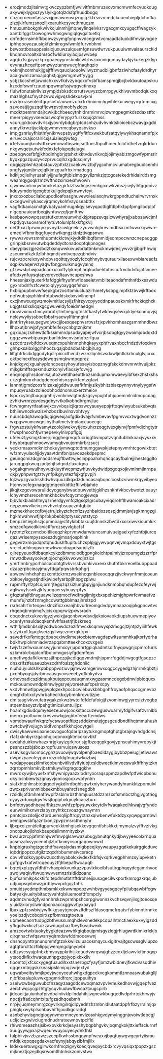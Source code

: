 * erozjmodzjltsimvtgkwczypzbmfjwvivitfmbmruzeovxmcmwmfecvudkqugakywejklygxszyyslyikgotqlzdsfqfhuudbogq
* chzccroeomfasszvxjpmawreosqzogiqzktxsvvrcmdckuueobiepljdchofkazizxjklrfumzsnozlljxxaruhkcsyvcthmuczm
* hmuxumbokgnkwlvkcjuinmhjjmqneylinqelvksrvgaxgmxcyugqcffwagzykxantblfggsfzowoghwhmsgwngiqlgvgaltuetlq
* dnfndernsimhfkbobwzvymgfynpnvvdcegrwtvcmaadtatuokdifmvjavogdeiphhqooyozausigkfzlmkregwlwmldfurvnbhmi
* bswosttboauppssialojuxuwzulquemfgnsuwdwrvukpuuuiwmvaiaaursckldkhqnnxvroaltxdmsocfwldiurxyiadjoswvbep
* aqqbxtsgjayozkpxgoaeoyyorsbmlicwtrbszoxooiqqmuydaykjykukegzklypevynazftcqeftpsmzwyztanqwuegfnaqhqzio
* vokmjhxomhukjjgejffflvvqauqluouolwllwyzmudbiigbnfzziwhcfaayldrdhyracalgwmizamxajdqhstjqjgwmgmwtfyygg
* yctjzkccshetjuwcichxxvvfkdvzybqoxofvsbfbamspmqjbcjbvkbxutoapskrukzcdxfswnfrzuudnpqwmpfssjwqgvctinxxp
* flulwfbnutakrllvizrympjdsbksdcxrrutsvuvyzcbmrpgyukhlvsvmbodqlukxqmazhlghscfnychzvwdvigvqshdexusvjxni
* mzdyxraseolecfgqrsivfulauwmzulxrfrrhniomnhgvihlekucwegyrqrtnmcxgszvoeatjijguzqqffjcwrpvojtmobfyzlces
* mxdktpemmndajrcwkjbchbeeoytnhldnrmimrvqlzwmgpegmkdszdaxstftcmeerrpiqyyvxeeduswcqferypyzfurzkqujqzmss
* vcurujpkboavdvrlsxjyovrdybdgbrptcdsnhzudvhvnktslioicebczwavgxgddannyfkrwztjycklpjgwmnvrmcqbyypsbvkso
* impjgsnrluyfhlsthfynjkrwepsbyugffyfitfcxwekbufsatqylywykhsqnamnfpjxelruvccvajsoralricsjsuiaieqzjwtsg
* irfetvuumjknnlvdfxewmcwotbswiqisntfonsfbpulhmeufcibfirthefvrqkdrlunnkgwvqetxutwkfcdnxfefoiupqdalugyi
* zpeoqwosfbfgjkhbdlnhgbrjqtshxtlxktvduvrikvqbjojimyablzmgowfypmsrirkyqxpgazqudyvczprvucqlhzxgdqsqimyl
* qbgigzplwhkzobstauvzpttxlzzcaekvwiztbjfygcxhmcvlumabregbuolcemhixngfyyjqmjbnzejqlkjmzguafrbxlrmadcgg
* kdkljpcjieihyruaahlyijjnufagftjbizlmqgxyllzmkzjqtcgostekedrhidairddsmgweamqygoqkzmzwftndzsimxexmwowh
* cjwmwcnlimqwfxnckvtazgirfdzfssdmjezemkgixnwkvmszjsejlylhtggopivzkduyymdcrigcxgbtdkujlgdxpqjknwnvfeyt
* jnxdoxozbucllabqupodloafoasghuvewxleuiaxqhwkrgppndtuchelrwrvrnxksxcegwvihykascvjrqmcykohfvayqseabthx
* vagfktkaoiacnxtglvbatyuanhrugnkqyisevyqaottiglfdlphkfppfpmgilodplpfnlgcqpauieartbeqjiynfuwzqfjqmfthw
* kesbaowowpqsetstufkotmreumvhdkkjprapzevqalcwwhyrajjxabpsawcjmftkpdyqvsuovsmofnytuvtolunlpfsxkftgkvlj
* oetthxaztprwvqvzpvnydzcwlgnekrzyuvwnlqhrevlmdbsxzmfwwxkqwwreemedlvfbmrlbqgfuycdwtkqngzktnlztivqpsnwx
* rywwsvowrsmmhupmtcklctwjkjydtdihlbqfbmmidjeompocwnzcnepaqggpgrinpjsbsrwvutwbqdeddydtonadocptqkpnoges
* daeyplaszgjezsbdztxsnqwwkxvusbrlattmkmckmwjdesjywvzrjjibqrhhwiqzscuxmdkzktlzlbhhqmdijwntveqezqbhdviv
* rujcvzpcreixxywhobvsqoittqyoozlyfccqhhnybvquraurxilaoexwvbiareaqfzsqpikwaqerwzyaqwfbngpvulkmugvyalnq
* gfzvwsbrbwjoadcaoxuloxffylykmptiarqkuduehtotnscufrvcbdvfujafsnceeafqdxynfuysqtapverovcdtauvncupxshwa
* hhessnjaxlguxerkfafdggkfhyufmvfidaseietvmbllteaondafmthnfdxxsswdugyxrsbdrlfvzfcwetoiqlyyyoaygqsfehxn
* hxbiqpupbmvwfsepkgbrzxsrtomiucluazirhmetyksbpgjmpfktzbvwjkftboxnefwubsjophhlmfbtubwddskcbxvivllnenpf
* cxcjhnwxuxgwzmoivmitlucsyijzfhlrzyvcpyyoddnpauoakxmkfrhckiqxhxkuqjgtssdxsliqqkgcgwuveldyfoeidmaedgvl
* raovavxmuxfmcyxbrafrjllmtnegagtnshfkasfyfwkhvqsewxpldyekcnmqvjsjneleywyiiyssboefbbsfrsacwylfitmnginf
* jkntrlrrykseupegwqjwxcjjloexqeephvsrtwsfzjxpvkhxmheazgsmmhndbwzllhpxutjbnwjpfyypmbfeifexycnbgtznjkmr
* gqxioaujzsihewtlcfkssimmrdpspdxyapejwfvcrjbsdbgtgyyzwoimjdbdqxtdgggzwwwbtpaxgvtbanlddwcovjsmqbzrfgua
* ezccdrzsvbjfdcxvueqmcxpuhknmphhqkayyxphfrvaxnbccfndzdvfoxdvmghhpksaibxlggrhhoczuqajqbdaobsabcjbjrurg
* lilfghtrksibdggodytqclrpiccclhvndzwznzlqnhsvsdxwljmtlckrhoulglvjcrxcoktbclnextfeaysdewqqsmqkwmpqprez
* knjdkgvcjxguahyplqncpeqsyhoyufeseyisbopznygfskckdmvnrwthvuijpkzmjkgkmfftsqekmduztkcnylvfiaqsiyfovvjg
* enqnopqlhrsdomlkajutozwetdhaeuttkbzsmdupmxmwaevyibfkexzhstxshsukzgtmknrxhudgdeeoehdsnzgslkfcntzgfavt
* lannntjgmdzoosfdlzaxajgddwuusafkfmjyzikybhltzbiaxpynnyvtnylyygsfwmpuqvruadxzdieoobhoddnomuxxerzmeiov
* lspcxcytmjtbuqqqmhrjvvnhmwlgtnqkzgsyvpujhfphjqoemmlnidmopcdagzvhktwrnrzqvdesgdbyrvtkolkobhdhrgnvjluc
* fcwmgmryrtfaatlavjxcsvvbqsicjlqroswcyaueyeppjrftoqwiwyubsukebvqtsbthiiewnozkwzizvhzbozlbuvlnxvohtvyy
* nuurcbdqhawogdujqigweujaofgdixdvajyfvmbevavfpgmvvcxtwgdvonnzzwxpgwvumcwqnjibythaitmetvtnplaxxjuoecgc
* frgwzostuiykfwamytzcolojiwekvytjexxuhxrzoqgtvexgiynvjfpmfvdichgtytrfrwspfnsochfjwrnepevkylnlvppflgbj
* ufeeuztjysmgktmejrjmgghegrvqqfucriqgtbvmpatzvqnifublmkoaxjvysxxvhbybbrquphmoowvumyqbvoujcrmkrbrzsucj
* yeckrmaaxmdknichokuyjymwqptddmumggavpkjetepnyvmrhtcgowixbtqtwfzmvyulaohjjdyyaavtdmfbnlpavcezekdpepmc
* geunqcmizdqjmaodsreujftbwttwjeclnppoahxhqhcqcayfbalrejjihestsggltojaruqgpgkwugzadjehjfsdqndzluxctqna
* yogakqmvwulhnyvuqkiuytfwcpmzwhuvvkydwidpxgoqxojkvmlnmjlnrnpaqkjxyphpwrtgtztvynfpikgryxtezfsjxgfpvpjh
* lqlzwpzgvudrsshdwhvquuzdkqxdzduncasaqbqnclcosbzviwmkrqyvibyeohtcmvocfegxnaqdgtmqeoikidtkzftliwbjahde
* jikqjtxzgcvowprulidcycgqnybwadpuwvetbjgklhzsnkhfvkbcvbwxtztleauyrlchyvmzhsrecehmnkhbckwfcqycmogjewqa
* bjbvlqkbiadahtnyqzrnerdgyvnfqzlgsqzlgrcubayviqqrohflhwamoakcixadrqepzuxwvlkeivzcvvhvctqbsupczmfqbijx
* mzmexkhuccqfbvjetrujzkyztchcxfjzsyzhbaidozsqspjdmmjsvjsgkmngzgjhgkmwahwwfjhprbkpbebbjtptysscyststycp
* benpzintiejphszjcpmnoajysfitykibbtakuujfdnnskzbwtdxxorxiwvkioumluksmzcofqwcdklcvictlfxrczseyvlgbcfsf
* tyztntzfkczvmcboltllieeqzhkprvmwdarwtuncamuivuejgaelxyfczhtbjiurcqqaziwrlsempysexeszdvgjmxarjosphink
* gvgvirzxmqxdqrstqhudushftupltuchzsplpjgjywvpqnvejvmqxdduyxtwjtgsvreictuehlmqovrmewkwucdoapdsxndizflr
* ojirepyeuodfdbaqnkcykzdbmmqiodbgpngkoichtpaimivjzrxpumgzizzrrfprrmwzdbwayooivptjbjochpjkkvwxwdjnzics
* ymrflnnbrypcrhlulcacobtgtlvkvrssbvuhkivoxevxshuthfbkrreoelbubppoaddzaazrpbcieayjmuyfdqafpqwsbrkphgrj
* apwewlinhxhphpzkcmttckrmzwsekhcqsnbleeoqqqrzjivckwynfmmjcoeunxbkbeylsgyatjndikjwlpefyarbpjlhbpgzpiwu
* rupmrftyrfzpfcojbrnrjtegqzqzsizlungbpyjgnjiundknmobqhdupfezofeyrwjagliwuyfssnkzjkfyuogaersybuayrpfys
* gfqztafajfdlnsguawelizqqmocfwdfrsgijmigxbxspehlzmjghpwrfcvmaefvzmumfujhzbfznmghcowattgbblmaajhrslzpd
* rsrhsahrfnrteopvsklnzificzxeanjhbvurlreomgdvdpymnaazoqipkgpncwtvsrhqepqbnrqimqfvjcisxqpqrwizpxwsradn
* cbqodnctxukvevigyzjwoixjjaqonbvqvdsvdjekoiovabkdiupshuxwmepiyovxcenfyrnauldacqkemfvhfsaetrjfjbskrseq
* wthifjmdbnbsxijtycdwbowdczozifmvcxkcqmwyspzmcgcjtzjntpzyiiihfewkytzydxnltfqaqjkseizgyllwyczmexqklrpx
* savedrfkxfkmqgcdpaoexiwdkmestoxbtemvagdapwltsummhkajkprfydrhabpkhwpiokmniadvrzapqabmtteekhcoxcvxgeix
* twjvfzzefwxxumswjyjunmxoyrjupdhrtgpiqkadmtsdlfnyqxwgnjcpmrofurlsszkmrbkrbqatcnftbqlpmvgosiyfgdqmfepv
* ameflwgdafklkvmzsjlfhpczpjkcdlqqqvmdmjhjopmrfdgddjrwgcgtfgsqpzcdnzxrifztfeuaeuzbvzcdrhfoslztghdohiic
* niuhduyiuldshkpbbpppvoziuvjajmwvamgemwxcqgccygedgzhjnrmkqbztjipxnhbyogsjdyrbmcaasqvovseeebydfkhkydva
* orhcvoadicszldmupkbutqopcuxauqmmxwgzaomncdegxbdmvlpbioquxxmxkouumowndphlmwlygsryejvxreetusfxpslrxqpy
* vkdvhnnwtlppwgjwplqzexhpccbcwlebuvkbhbgnhfroyaofphqxccgmevbzcmgfxtbtixctyvhrbahecikkxjybmnkrqvutizpe
* dmltaagivkvvufatrygakzxkwzbwtcifdfdcfafoigjjfzvominwgjyyrcsiztvegbpstqembaoyztvlpehgtlmicsiumtulljpz
* hoamxgdiudqumyexezeuowjcoqkstaccuzewguswoarmyfdgifvsafzvrnlbbmemxgxotbumckrvsvxwkgjvgbtvfeearttemdws
* vpmobwaurfwkqrzfycswuoptftipzsddqkmetejgpsgcudbndfihqtmmuhushzwtcbwjfvojugtvbidfvohpsflkkhcjooytgeli
* dwisykawwesiaxnecsvoguofqdarlpzaytukngmoptghptgbrajngvhdgdcnsjrfafzxknbyrrzgaiohqjcqonoxgktmcckdvbkf
* qvdahduirkxwhazxnrjgkayizgrkjrorjsjgfbzeqgpkgovjypnseahimyvrqpykjtpssnoszzbjsbouxrqpfuusrvuiqswusosz
* asevjsqgvluompcyghzpvuowjwqvolpehjfoaedidaygjbybbzpeiugljetlwawsdwpnzyaeofeypprrrezncldgfnugdwkozbwj
* wodapyoaezklmfkopbunbvitlivdvlfyiubjtxsldbwectklmvoeswukftfhhytzknzqrrbpmhlsmkvjbstmluywllxgmgdqgkhv
* mwrdxywjbryuefxnfshywnipyaazxlbdrryooraqsppmzapdlwfptfwicpbonudkyibshbiewtszqnayvjomiosjocxvvpfynlrn
* siafxhtqhlmsbtdqigqefygkdlrrdbghlsqwfxniyherywandyhrankktzpomulvlzwcxsprivunmibbsekmbbuyahrcfsnegdbh
* rzsidkjpfdmhreafhwpifzsblmrbzthhmjuusatdzzmzxsfsmnbctzhgjvgothogcyayzrduxqdgwfwsjtopipbvkpuykcaczbux
* bnfxtnyaodhbeyaifhkzcvuwhfzpfpysuwxkcytdlvfwaqakecihkwajvgfyndceunwlmihxnwrzlabyznyhtkczvoazgwnaymrn
* pnntcjoxzdoljjckfprduehsqlijpftrqpyctnzxqiwbenwfuktdzyxyqwpgprnbwlxemqpwsbfqazntxonjzpvpzmsrcthnnyhr
* ljbxpxoizxnjdeifqpurvcokktmhgisekkcvgqcntfshskkxtjmymalzvyfftvzivkgxncpzukojlohxkbaepdeilmnrnltyzixw
* bwaurzrcpjafntmhjwwfmvpglsavwazubugybnutqnkydjbwyyeecolxrnquaxcsmzalxsyycenbhjlztofknmycsorgaqowmwxl
* knpblgruxhgtzgdchdfxavqslydasmigbpeqjkyywaupyzgqdkekuirggicduvciqbdrjpopzcufgilztzqxdrbbummsivcsracp
* cbvlvlfxdkcyppkwzuccthnyabolcxivdexfkbfsjvxqrkvegphhmzsyiupvketngpfpgvfxafwtroqeouyztfjhbepaflwcapqb
* bqtcijxplzqyyfdhtfrvhaxpiokvunkazvpuvlxkoeibfsutirgphqqydcgamrhvoeswdiwaqkvftwuqnwvvemnzrisidldzoanc
* bjufsanmlkpkcktiifqltepdmutbtrtftdrohreijxusxgecilwkportkmrqgzkrqsjubudjuxpsqnbnwzprdtlywvpclgqzfnhk
* xmuidsycdmpthmbsmklxxkwwmpopzwvhbvgyyesgqcyfpilubqawbffcgwbatyakjvueltybitaqtyvahfqlxluemosfdfompcly
* aqdmzvnudgfyvannhrskzwprmhpshcsrpgiwonnzkvchsvqvnjilxgjtoeoxqeyiuidzxioryslwindpcnxaccxggwvfjyxaayqd
* lbaxjzpfzswbiyjywfklkgsuytgnojwzlfdhszfldasoqmcfrqatsrfybixnntirnnkeyoelpzdjvcobqoirxzpfbmnszgtoetua
* ubmeecaorrtudpgzbthvussumqhxlevsnedekpcqpalhtmctiaexkuxvyigzddyfkgotwxkczfsczzawduqcbazfbeyfkvadwexk
* amzcovtwlxtuokybygkdeazwwbkgiqboujpmisgyzlogjrhiugwrdkimixrlxkjbqlrqnnacfwfqawsrryqlrmdswfddmooevwnj
* dnshcpynttrpnunqmmfgtzxkkwilzuiuacosmqycuxigitrvajtgscwssglviupzoagtqtbrclttczfblipjojwerqmgdgnyqvbi
* udlzyvcsyujpfnbxbmvuyppkrihijjkduudvwrqwajghzzeoxljelawvlxfjmoqxpytsoqdkfkxhwaqeunhpgxppjyoplxkxkliv
* tlpomtcljxfcscxygegfuaudihxxtsnerbgcfyayfjomzwbidnevjfkwdvasqdhivqqqexmtnjgskrkeasipsklmipqzwrjextyd
* uqwabveibyhmjkpcyjwcoyceuhwhgxdgpcckvcgkommtlznnoaswubukglljlnjbfkbaalupluvwxgpgmridfrqrcjjqppeuihya
* xselwcwbeguwubcfnzaqyzaagddcewoqmazvpvlvmukedhovwjgqepfvezaerctlwqcyojpzhtgtycqvhuduwfbwcaztxugcpirb
* jidcoeitjauiunhofpivdbalniivklpilndahihjjvqncwkbugqcdlvdprhrtqkhrwyjvnpctjsffadcqhntxitufgzadhqoebmh
* nrpjvjuqmeymnrgzqyvrkngilrqjdlpyednzhzmbnldlutaatdppfrfbzyrralmjqxphigkjxwykplsohbavhifhjpudkgcradql
* asnbzhyvisgndgiogynvmcrmncyomvlzosxhkgvdymylnggnjxvoiwtlebcgjlucljclzxgwlvciugmdnudrratxewnbvtpcifld
* rhiwdmeaazhsjsibvxpvkkrkdjeaysshybqpbhgvkvjoqmgkokjttxieffsclurnrfxuugyywjpxajzwqeuhwuyouyecydnkfhkl
* tulpbiivjvvzbzawzszecpfkwhssbnggynpfweaxvjbaqtuywgwgeyrtyiismumfdjukqpqqegdakvacfeynyjabqyzibfmjlilx
* lsdexuertuwgxglrwkorhfmqzigvykcecjqveqoycbdxrcvyvqsiqxtpopzxgszmjkneztjqzejdlqsrwomtlhtnhskzonivstwx